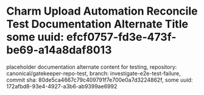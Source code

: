 # Charm Upload Automation Reconcile Test Documentation Alternate Title some uuid: efcf0757-fd3e-473f-be69-a14a8daf8013
 placeholder documentation alternate content for testing,  repository: canonical/gatekeeper-repo-test,  branch: investigate-e2e-test-failure,  commit sha: 80de5ca4667c79c409791f7e700e0a7d3224862f,  some uuid: 172afbd8-93e4-4927-a3b6-ab9399ae6992
